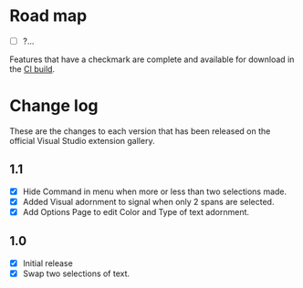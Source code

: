 # Road map

- [ ] ?...

Features that have a checkmark are complete and available for
download in the
[CI build](http://vsixgallery.com/extension/cc65354e-e926-4e76-ac83-370537081730/).

# Change log

These are the changes to each version that has been released
on the official Visual Studio extension gallery.

## 1.1

- [X] Hide Command in menu when more or less than two selections made.
- [X] Added Visual adornment to signal when only 2 spans are selected.
- [X] Add Options Page to edit Color and Type of text adornment.

## 1.0

- [x] Initial release
- [x] Swap two selections of text. 